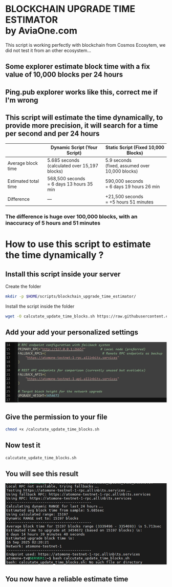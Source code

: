 # BLOCKCHAIN UPGRADE TIME ESTIMATOR<br>by AviaOne.com 
This script is working perfectly with blockchain from Cosmos Ecosytem, we did not test it from an other ecosystem...
## Some explorer estimate block time with a fix value of 10,000 blocks per 24 hours
## Ping.pub explorer works like this, correct me if I'm wrong

## This script will estimate the time dynamically, to provide more precision, it will search for a time per second and per 24 hours

|                     | Dynamic Script (Your Script)             | Static Script (Fixed 10,000 Blocks)                 |
|---------------------|----------------------------------------|-----------------------------------------------------|
| Average block time  | 5.685 seconds<br>(calculated over 15,197 blocks) | 5.9 seconds<br>(fixed, assumed over 10,000 blocks)     |
| Estimated total time| 568,500 seconds<br>= 6 days 13 hours 35 min| 590,000 seconds<br>= 6 days 19 hours 26 min             |
| Difference          | —                                      | +21,500 seconds<br>= +5 hours 51 minutes                 |
###  The difference is huge over 100,000 blocks, with an inaccuracy of 5 hours and 51 minutes

# How to use this script to estimate the time dynamically ?
## Install this script inside your server
Create the folder
```sh
mkdir -p $HOME/scripts/blockchain_upgrade_time_estimator/
```
Install the script inside the folder
```sh
wget -O calcutate_update_time_blocks.sh https://raw.githubusercontent.com/aviaone/scripts/main/blockchain_upgrade_time_estimator/calcutate_update_time_blocks.sh
```
## Add your add your personalized settings
![image](https://github.com/AviaOne/pictures/blob/main/screenshot.2025-09-09%20(8).jpg?raw=true)

## Give the permission to your file
```sh
chmod +x /calcutate_update_time_blocks.sh
```

## Now test it
```sh
calcutate_update_time_blocks.sh
```
## You will see this result
![image](https://github.com/AviaOne/pictures/blob/main/screenshot.2025-09-09%20(9).jpg?raw=true?raw=true)

## You now have a reliable estimate time
